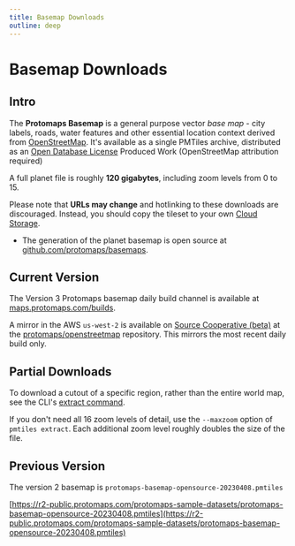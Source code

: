 ```yaml
---
title: Basemap Downloads
outline: deep
---
```


# Basemap Downloads

## Intro

The **Protomaps Basemap** is a general purpose vector *base map* - city labels, roads, water features and other essential location context derived from [OpenStreetMap](https://openstreetmap.org). It's available as a single PMTiles archive, distributed as an [Open Database License](https://opendatacommons.org/licenses/odbl/) Produced Work (OpenStreetMap attribution required)

A full planet file is roughly **120 gigabytes**, including zoom levels from 0 to 15.

Please note that **URLs may change** and hotlinking to these downloads are discouraged. Instead, you should copy the tileset to your own [Cloud Storage](/pmtiles/cloud-storage).

* The generation of the planet basemap is open source at [github.com/protomaps/basemaps](http://github.com/protomaps/basemaps).


## Current Version

The Version 3 Protomaps basemap daily build channel is available at [maps.protomaps.com/builds](https://maps.protomaps.com/builds).

A mirror in the AWS `us-west-2` is available on [Source Cooperative (beta)](https://beta.source.coop) at the [protomaps/openstreetmap](https://beta.source.coop/repositories/protomaps/openstreetmap/) repository. This mirrors the most recent daily build only.

## Partial Downloads

To download a cutout of a specific region, rather than the entire world map, see the CLI's [extract command](/pmtiles/cli#extract).

If you don't need all 16 zoom levels of detail, use the `--maxzoom` option of `pmtiles extract`. Each additional zoom level roughly doubles the size of the file.

## Previous Version

The version 2 basemap is `protomaps-basemap-opensource-20230408.pmtiles`

[https://r2-public.protomaps.com/protomaps-sample-datasets/protomaps-basemap-opensource-20230408.pmtiles](https://r2-public.protomaps.com/protomaps-sample-datasets/protomaps-basemap-opensource-20230408.pmtiles)
